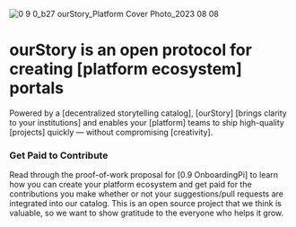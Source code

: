 ![0 9 0_b27 ourStory_Platform Cover Photo_2023 08 08](https://github.com/ourStoryNetwork/.github/assets/8133349/273044b0-e120-4822-a968-80f1acfefbce)
# ourStory is an open protocol for creating [platform ecosystem] portals
Powered by a [decentralized storytelling catalog], [ourStory] [brings clarity to your institutions] and enables your [platform] teams to ship high-quality [projects] quickly — without compromising [creativity].

### Get Paid to Contribute
Read through the proof-of-work proposal for [0.9 OnboardingPi] to learn how you can create your platform ecosystem and get paid for the contributions you make whether or not your suggestions/pull requests are integrated into our catalog. This is an open source project that we think is valuable, so we want to show gratitude to the everyone who helps it grow.

<!-- **Here are some ideas to get you started:**

🙋‍♀️ A short introduction - what is your organization all about?
🌈 Contribution guidelines - how can the community get involved?
👩‍💻 Useful resources - where can the community find your docs? Is there anything else the community should know?
🍿 Fun facts - what does your team eat for breakfast?
🧙 Remember, you can do mighty things with the power of [Markdown](https://docs.github.com/github/writing-on-github/getting-started-with-writing-and-formatting-on-github/basic-writing-and-formatting-syntax)
-->

